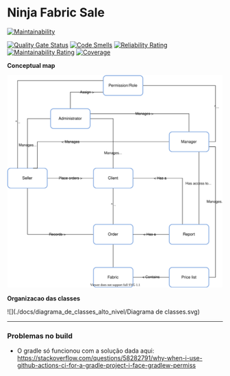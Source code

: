 # Ninja Fabric Sale
[![Maintainability](https://api.codeclimate.com/v1/badges/f79ef09861bda7234c54/maintainability)](https://codeclimate.com/github/renatabrasil/ninja-fabric-sale/maintainability)

[![Quality Gate Status](https://sonarcloud.io/api/project_badges/measure?project=renatabrasil_ninja-fabric-sale&metric=alert_status)](https://sonarcloud.io/dashboard?id=renatabrasil_ninja-fabric-sale) [![Code Smells](https://sonarcloud.io/api/project_badges/measure?project=renatabrasil_ninja-fabric-sale&metric=code_smells)](https://sonarcloud.io/dashboard?id=renatabrasil_ninja-fabric-sale) [![Reliability Rating](https://sonarcloud.io/api/project_badges/measure?project=renatabrasil_ninja-fabric-sale&metric=reliability_rating)](https://sonarcloud.io/dashboard?id=renatabrasil_ninja-fabric-sale) [![Maintainability Rating](https://sonarcloud.io/api/project_badges/measure?project=renatabrasil_ninja-fabric-sale&metric=sqale_rating)](https://sonarcloud.io/dashboard?id=renatabrasil_ninja-fabric-sale) [![Coverage](https://sonarcloud.io/api/project_badges/measure?project=renatabrasil_ninja-fabric-sale&metric=coverage)](https://sonarcloud.io/dashboard?id=renatabrasil_ninja-fabric-sale)

**Conceptual map**

![](docs/conceptual_map.svg)

**Organizacao das classes**

![](./docs/diagrama_de_classes_alto_nivel/Diagrama de classes.svg)

-----

### Problemas no build

- O gradle só funcionou com a solução dada aqui: https://stackoverflow.com/questions/58282791/why-when-i-use-github-actions-ci-for-a-gradle-project-i-face-gradlew-permiss
